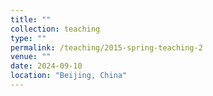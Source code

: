 ```yaml
---
title: ""
collection: teaching
type: ""
permalink: /teaching/2015-spring-teaching-2
venue: ""
date: 2024-09-10
location: "Beijing, China"
---
```




